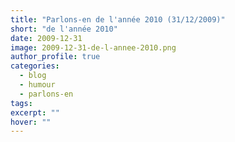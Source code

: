 ```yaml
---
title: "Parlons-en de l'année 2010 (31/12/2009)"
short: "de l'année 2010"
date: 2009-12-31
image: 2009-12-31-de-l-annee-2010.png
author_profile: true
categories:
  - blog
  - humour
  - parlons-en
tags:
excerpt: ""
hover: ""
---
```

